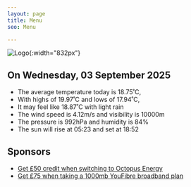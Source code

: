 ```yaml
---
layout: page
title: Menu
seo: Menu

---
```


![Logo](/images/logo.jpg){:width="832px"}

<!-- weather_marker starts -->
## On Wednesday, 03 September 2025

- The average temperature today is 18.75˚C,
- With highs of 19.97˚C and lows of 17.94˚C,
- It may feel like 18.87˚C with light rain
- The wind speed is 4.12m/s and visibility is 10000m
- The pressure is 992hPa and humidity is 84%
- The sun will rise at 05:23 and set at 18:52

<!-- weather_marker ends -->

## Sponsors

- [Get £50 credit when switching to Octopus Energy](https://bit.ly/3oD1nnS)
- [Get £75 when taking a 1000mb YouFibre broadband plan](https://aklam.io/91zWhU?)
